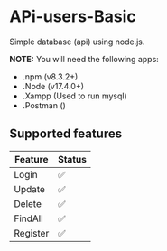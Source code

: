 # APi-users-Basic
Simple database (api) using node.js.

**NOTE:** You will need the following apps:

* .npm (v8.3.2+)
* .Node (v17.4.0+)
* .Xampp (Used to run mysql)
* .Postman ()

## Supported features

| Feature  | Status |
| ------------- | ------------- |
| Login        | ✅  |
| Update       | ✅  |
| Delete       | ✅  |
| FindAll      | ✅  |
| Register     | ✅  |